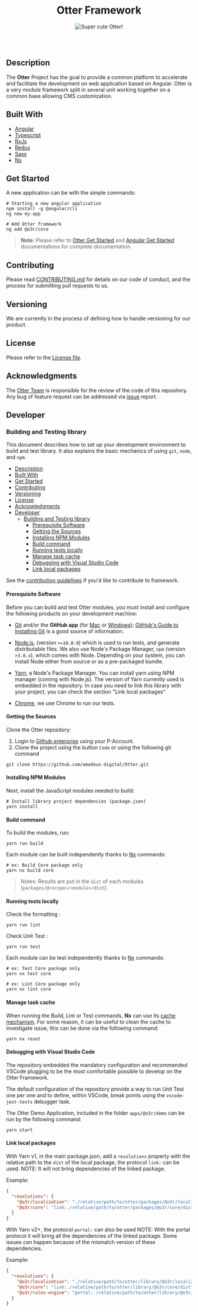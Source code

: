 <h1 align="center">Otter Framework</h1>
<p align="center">
  <img src="./.attachments/logo.png" alt="Super cute Otter!"/>
</p>

<br />
<br />

## Description

The **Otter** Project has the goal to provide a common platform to accelerate and facilitate the development on web application based on Angular.
Otter is a very module framework split in several unit working together on a common base allowing CMS customization.

## Built With

* [Angular](https://angular.io/)
* [Typescript](https://www.typescriptlang.org/)
* [RxJs](http://reactivex.io/rxjs/)
* [Redux](http://redux.js.org/)
* [Sass](http://sass-lang.com/)
* [Nx](https://nx.dev/)

## Get Started

A new application can be with the simple commands:

```shell
# Starting a new angular application
npm install -g @angular/cli
ng new my-app

# Add Otter framework
ng add @o3r/core
```

> **Note**: Please refer to [Otter Get Started](./docs/core/START_NEW_APPLICATION.md) and [Angular Get Started](https://angular.io/guide/setup-local#install-the-angular-cli) documentations for complete documentation

## Contributing

Please read [CONTRIBUTING.md](./CONTRIBUTING.md) for details on our code of conduct, and the process for submitting pull requests to us.

## Versioning

We are currently in the process of defining how to handle versioning for our product.

## License

Please refer to the [License file](./LICENSE).

## Acknowledgments

The [Otter Team](https://github.com/orgs/amadeus-digital/teams/otter) is responsible for the review of the code of this repository.
Any bug of feature request can be addressed via [issue](https://github.com/amadeus-digital/Otter/issues/new/choose) report.

## Developer

### Building and Testing library

This document describes how to set up your development environment to build and test library.
It also explains the basic mechanics of using `git`, `node`, and `npm`.

- [Description](#description)
- [Built With](#built-with)
- [Get Started](#get-started)
- [Contributing](#contributing)
- [Versioning](#versioning)
- [License](#license)
- [Acknowledgments](#acknowledgments)
- [Developer](#developer)
  - [Building and Testing library](#building-and-testing-library)
    - [Prerequisite Software](#prerequisite-software)
    - [Getting the Sources](#getting-the-sources)
    - [Installing NPM Modules](#installing-npm-modules)
    - [Build command](#build-command)
    - [Running tests locally](#running-tests-locally)
    - [Manage task cache](#manage-task-cache)
    - [Debugging with Visual Studio Code](#debugging-with-visual-studio-code)
    - [Link local packages](#link-local-packages)

See the [contribution guidelines](./CONTRIBUTING.md)
if you'd like to contribute to framework.

#### Prerequisite Software

Before you can build and test Otter modules, you must install and configure the
following products on your development machine:

* [Git](http://git-scm.com) and/or the **GitHub app** (for [Mac](http://mac.github.com) or
  [Windows](http://windows.github.com)); [GitHub's Guide to Installing
  Git](https://help.github.com/articles/set-up-git) is a good source of information.

* [Node.js](http://nodejs.org), (version `>=10.0.0`) which is used to run tests, and generate distributable files. We also use Node's Package Manager, `npm`
  (version `>3.8.x`), which comes with Node. Depending on your system, you can install Node either from
  source or as a pre-packaged bundle.
  
* [Yarn](https://yarnpkg.com/lang/en/docs/install/), a Node's Package Manager. You can install yarn using NPM manager (coming with Node.js).
  The version of Yarn currently used is embedded in the repository. In case you need to link this library with your project, you can check the section "Link local packages"

* [Chrome](https://www.google.com/chrome/browser/desktop/index.html), we use Chrome to run our tests.

#### Getting the Sources

Clone the Otter repository:

1. Login to [Github enterprise](https://github.com/amadeus-digital/Otter) using your P-Account.
2. Clone the project using the button `Code` or using the following git command

```shell
git clone https://github.com/amadeus-digital/Otter.git
```

#### Installing NPM Modules

Next, install the JavaScript modules needed to build:

```shell
# Install library project dependencies (package.json)
yarn install
```

#### Build command

To build the modules, run:

```shell
yarn run build
```

Each module can be built independently thanks to [Nx](https://nx.dev/packages/nx/documents/run) commands:

```shell
# ex: Build Core package only
yarn nx build core
```

> Notes: Results are put in the `dist` of each modules (`packages/@<scope>/<module>/dist`).

#### Running tests locally

Check the formatting :

```shell
yarn run lint
```

Check Unit Test :

```shell
yarn run test
```

Each module can be test independently thanks to [Nx](https://nx.dev/packages/nx/documents/run) commands:

```shell
# ex: Test Core package only
yarn nx test core

# ex: Lint Core package only
yarn nx lint core
```

#### Manage task cache

When running the Build, Lint or Test commands, **Nx** can use its [cache mechanism](https://nx.dev/concepts/how-caching-works).
For some reason, it can be useful to clean the cache to investigate issue, this can be done via the following command:

```shell
yarn nx reset
```

#### Debugging with Visual Studio Code

The repository embedded the mandatory configuration and recommended VSCode plugging to be the most comfortable possible to develop on the Otter Framework.

The default configuration of the repository provide a way to run Unit Test one per one and to define, within VSCode, break points using the `vscode-jest-tests` debugger task.

The Otter Demo Application, included in the folder `apps/@o3r/demo` can be run by the following command:

```shell
yarn start
```

#### Link local packages

With Yarn v1, in the main package.json, add a `resolutions` property with the relative path to the `dist` of the local package, the protocol `link:` can be used.
NOTE: It will not bring dependencies of the linked package.

Example:

```json
{
  "resolutions": {
    "@o3r/localization": "./relative/path/to/otter/packages/@o3r/localization/dist",
    "@o3r/core": "link:./relative/path/to/otter/packages/@o3r/core/dist",
  }
}
```

With Yarn v2+, the protocol `portal:` can also be used
NOTE: With the portal protocol it will bring all the dependencies of the linked package.
Some issues can happen because of the mismatch version of these dependencies.

Example:

```json
{
  "resolutions": {
    "@o3r/localization": "./relative/path/to/otter/library/@o3r/localization/dist",
    "@o3r/core": "link:./relative/path/to/otter/library/@o3r/core/dist",
    "@o3r/rules-engine": "portal:./relative/path/to/otter/library/@o3r/rules-engine/dist",
  }
}
```

